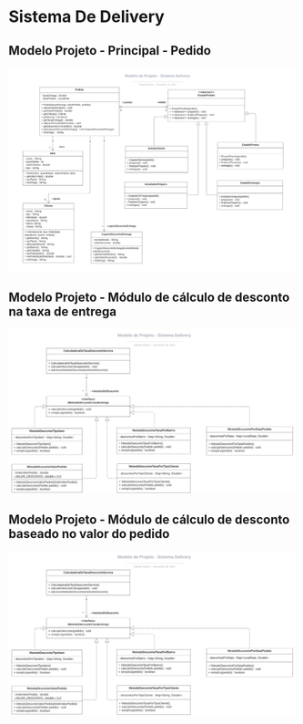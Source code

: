 # Sistema De Delivery

## Modelo Projeto - Principal - Pedido

<img src="Modelo de Projeto - Principal - Sistema Delivery.svg" alt="Modelo de Projeto">

## Modelo Projeto - Módulo de cálculo de desconto na taxa de entrega

<img src="Modelo de Projeto - Sistema Delivery - Taxa Entrega.svg" alt="Modelo de Projeto">

## Modelo Projeto - Módulo de cálculo de desconto baseado no valor do pedido

<img src="Modelo de Projeto - Sistema Delivery - Taxa Entrega.svg" alt="Modelo de Projeto">
